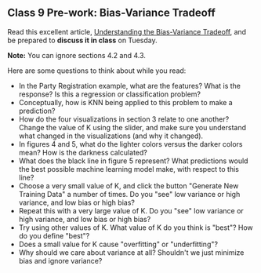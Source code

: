## Class 9 Pre-work: Bias-Variance Tradeoff

Read this excellent article, [Understanding the Bias-Variance Tradeoff](http://scott.fortmann-roe.com/docs/BiasVariance.html), and be prepared to **discuss it in class** on Tuesday.

**Note:** You can ignore sections 4.2 and 4.3.

Here are some questions to think about while you read:
* In the Party Registration example, what are the features? What is the response? Is this a regression or classification problem?
* Conceptually, how is KNN being applied to this problem to make a prediction?
* How do the four visualizations in section 3 relate to one another? Change the value of K using the slider, and make sure you understand what changed in the visualizations (and why it changed).
* In figures 4 and 5, what do the lighter colors versus the darker colors mean? How is the darkness calculated?
* What does the black line in figure 5 represent? What predictions would the best possible machine learning model make, with respect to this line?
* Choose a very small value of K, and click the button "Generate New Training Data" a number of times. Do you "see" low variance or high variance, and low bias or high bias?
* Repeat this with a very large value of K. Do you "see" low variance or high variance, and low bias or high bias?
* Try using other values of K. What value of K do you think is "best"? How do you define "best"?
* Does a small value for K cause "overfitting" or "underfitting"?
* Why should we care about variance at all? Shouldn't we just minimize bias and ignore variance?
